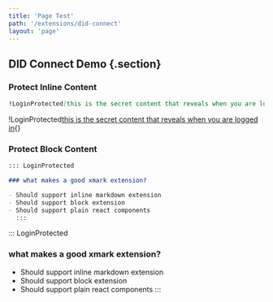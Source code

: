 ```yaml
---
title: 'Page Test'
path: '/extensions/did-connect'
layout: 'page'
---
```


## DID Connect Demo {.section}

### Protect Inline Content

```markdown
!LoginProtected[this is the secret content that reveals when you are logged in](){}
```

!LoginProtected[this is the secret content that reveals when you are logged in](){}

### Protect Block Content

```markdown
::: LoginProtected

### what makes a good xmark extension?

- Should support inline markdown extension
- Should support block extension
- Should support plain react components
  :::
```

::: LoginProtected

### what makes a good xmark extension?

- Should support inline markdown extension
- Should support block extension
- Should support plain react components
  :::
